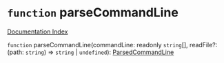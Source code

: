 # `function` parseCommandLine

[Documentation Index](../README.md)

`function` parseCommandLine(commandLine: readonly `string`\[], readFile?: (path: `string`) => `string` | `undefined`): [ParsedCommandLine](../interface.ParsedCommandLine/README.md)